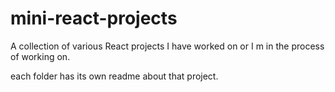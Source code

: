 # mini-react-projects

A collection of various React projects I have worked on or I m in
the process of working on. 

each folder has its own readme about that project.
